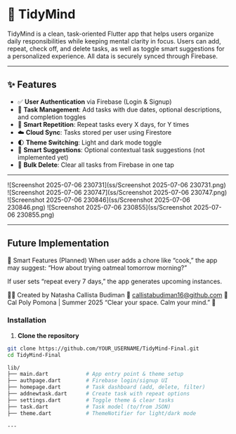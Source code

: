# 🧠 TidyMind

TidyMind is a clean, task-oriented Flutter app that helps users organize daily responsibilities while keeping mental clarity in focus. Users can add, repeat, check off, and delete tasks, as well as toggle smart suggestions for a personalized experience. All data is securely synced through Firebase.

---

## ✨ Features

- ✅ **User Authentication** via Firebase (Login & Signup)
- 📅 **Task Management**: Add tasks with due dates, optional descriptions, and completion toggles
- 🔁 **Smart Repetition**: Repeat tasks every X days, for Y times
- ☁️ **Cloud Sync**: Tasks stored per user using Firestore
- 🌓 **Theme Switching**: Light and dark mode toggle
- 🧠 **Smart Suggestions**: Optional contextual task suggestions (not implemented yet)
- 🧹 **Bulk Delete**: Clear all tasks from Firebase in one tap

---

![Screenshot 2025-07-06 230731](ss/Screenshot 2025-07-06 230731.png)
![Screenshot 2025-07-06 230747](ss/Screenshot 2025-07-06 230747.png)
![Screenshot 2025-07-06 230846](ss/Screenshot 2025-07-06 230846.png)
![Screenshot 2025-07-06 230855](ss/Screenshot 2025-07-06 230855.png)

---

## Future Implementation

🧠 Smart Features (Planned)
When user adds a chore like “cook,” the app may suggest:
“How about trying oatmeal tomorrow morning?”

If user sets “repeat every 7 days,” the app generates upcoming instances.



👩‍💻 Created by
Natasha Callista Budiman
📧 callistabudiman16@github.com
📍 Cal Poly Pomona | Summer 2025
“Clear your space. Calm your mind.” 🌱

### Installation

1. **Clone the repository**

```bash
git clone https://github.com/YOUR_USERNAME/TidyMind-Final.git
cd TidyMind-Final

lib/
├── main.dart            # App entry point & theme setup
├── authpage.dart        # Firebase login/signup UI
├── homepage.dart        # Task dashboard (add, delete, filter)
├── addnewtask.dart      # Create task with repeat options
├── settings.dart        # Toggle theme & clear tasks
├── task.dart            # Task model (to/from JSON)
├── theme.dart           # ThemeNotifier for light/dark mode

---






